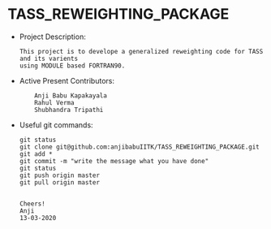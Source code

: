 # TASS_REWEIGHTING_PACKAGE

*   Project Description:

	    This project is to develope a generalized reweighting code for TASS and its varients 
	    using MODULE based FORTRAN90. 

*   Active Present Contributors:

            Anji Babu Kapakayala
            Rahul Verma
            Shubhandra Tripathi

 *  Useful git commands:

	   	git status
	   	git clone git@github.com:anjibabuIITK/TASS_REWEIGHTING_PACKAGE.git
        git add *
        git commit -m "write the message what you have done"
        git status
	   	git push origin master
	   	git pull origin master


		Cheers!
		Anji 
		13-03-2020
